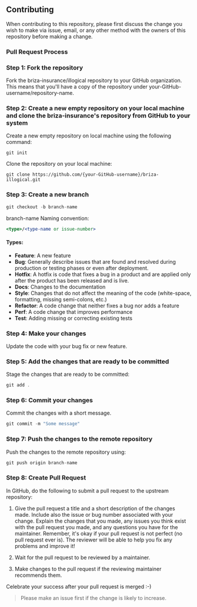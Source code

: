 ## Contributing
When contributing to this repository, please first discuss the change you wish to make via issue, email, or any other method with the owners of this repository before making a change.

### Pull Request Process
### Step 1: Fork the repository
Fork the briza-insurance/illogical repository to your GitHub organization. This means that you'll have a copy of the repository under your-GitHub-username/repository-name.

### Step 2: Create a new empty repository on your local machine and clone the briza-insurance's repository from GitHub to your system
Create a new empty repository on local machine using the following command:
```
git init
```
Clone the repository on your local machine:
```
git clone https://github.com/{your-GitHub-username}/briza-illogical.git
```
### Step 3: Create a new branch
```jsx
git checkout -b branch-name
```
branch-name Naming convention:
```jsx
<type>/<type-name or issue-number>
```
  
#### Types:
- **Feature**: A new feature
- **Bug**: Generally describe issues that are found and resolved during production or testing phases or even after deployment.
- **Hotfix**: A hotfix is code that fixes a bug in a product and are applied only after the product has been released and is live.
- **Docs**: Changes to the documentation
- **Style**: Changes that do not affect the meaning of the code (white-space, formatting, missing semi-colons, etc.)
- **Refactor**: A code change that neither fixes a bug nor adds a feature
- **Perf**: A code change that improves performance
- **Test**: Adding missing or correcting existing tests

### Step 4: Make your changes
Update the code with your bug fix or new feature.

### Step 5: Add the changes that are ready to be committed

Stage the changes that are ready to be committed:

```jsx
git add .
```

### Step 6: Commit your changes

Commit the changes with a short message. 

```jsx
git commit -m "Some message"
```

### Step 7: Push the changes to the remote repository

Push the changes to the remote repository using:

```jsx
git push origin branch-name
```

### Step 8: Create Pull Request

In GitHub, do the following to submit a pull request to the upstream repository:

1.  Give the pull request a title and a short description of the changes made. Include also the issue or bug number associated with your change. Explain the changes that you made, any issues you think exist with the pull request you made, and any questions you have for the maintainer.
Remember, it's okay if your pull request is not perfect (no pull request ever is). The reviewer will be able to help you fix any problems and improve it!

2.  Wait for the pull request to be reviewed by a maintainer.

3.  Make changes to the pull request if the reviewing maintainer recommends them.

Celebrate your success after your pull request is merged :-)

> Please make an issue first if the change is likely to increase.